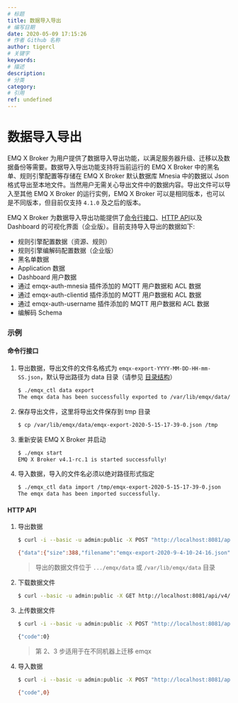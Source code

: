 ```yaml
---
# 标题
title: 数据导入导出
# 编写日期
date: 2020-05-09 17:15:26
# 作者 Github 名称
author: tigercl
# 关键字
keywords:
# 描述
description:
# 分类
category: 
# 引用
ref: undefined
---
```


# 数据导入导出

EMQ X Broker 为用户提供了数据导入导出功能，以满足服务器升级、迁移以及数据备份等需要。数据导入导出功能支持将当前运行的 EMQ X Broker 中的黑名单、规则引擎配置等存储在 EMQ X Broker 默认数据库 Mnesia 中的数据以 Json 格式导出至本地文件。当然用户无需关心导出文件中的数据内容。导出文件可以导入至其他 EMQ X Broker 的运行实例，EMQ X Broker 可以是相同版本，也可以是不同版本，但目前仅支持 `4.1.0` 及之后的版本。

EMQ X Broker 为数据导入导出功能提供了[命令行接口](./cli.md#endpoint-data-import-and-export)、[HTTP API](./http-api.md#endpoint-data-import-and-export)以及 Dashboard 的可视化界面（企业版）。目前支持导入导出的数据如下:

- 规则引擎配置数据（资源、规则）
- 规则引擎编解码配置数据（企业版）
- 黑名单数据
- Application 数据
- Dashboard 用户数据
- 通过 emqx-auth-mnesia 插件添加的 MQTT 用户数据和 ACL 数据
- 通过 emqx-auth-clientid 插件添加的 MQTT 用户数据和 ACL 数据
- 通过 emqx-auth-username 插件添加的 MQTT 用户数据和 ACL 数据
- 编解码 Schema

### 示例

#### 命令行接口

1. 导出数据，导出文件的文件名格式为 `emqx-export-YYYY-MM-DD-HH-mm-SS.json`，默认导出路径为 data 目录（请参见 [目录结构](../getting-started/directory.md)）

    ```bash
    $ ./emqx_ctl data export
    The emqx data has been successfully exported to /var/lib/emqx/data/emqx-export-2020-5-15-17-39-0.json.
    ```
2. 保存导出文件，这里将导出文件保存到 tmp 目录

   ```bash
   $ cp /var/lib/emqx/data/emqx-export-2020-5-15-17-39-0.json /tmp
   ```

3. 重新安装 EMQ X Broker 并启动

   ```bash
   $ ./emqx start
   EMQ X Broker v4.1-rc.1 is started successfully!
   ```

4. 导入数据，导入的文件名必须以绝对路径形式指定

   ```bash
   $ ./emqx_ctl data import /tmp/emqx-export-2020-5-15-17-39-0.json
   The emqx data has been imported successfully.
   ```

#### HTTP API

1. 导出数据

   ```bash
   $ curl -i --basic -u admin:public -X POST "http://localhost:8081/api/v4/data/export"

   {"data":{"size":388,"filename":"emqx-export-2020-9-4-10-24-16.json","created_at":"2020-9-4 10:24:16"},"code":0}
   ```

   > 导出的数据文件位于 `.../emqx/data` 或 `/var/lib/emqx/data` 目录

2. 下载数据文件

   ```bash
   $ curl --basic -u admin:public -X GET http://localhost:8081/api/v4/data/file/emqx-export-2020-9-4-10-24-16.json -o /tmp/emqx-export-2020-9-4-10-24-16.json   
   ```

3. 上传数据文件

   ```bash
   $ curl -i --basic -u admin:public -X POST "http://localhost:8081/api/v4/data/import" -d @/tmp/emqx-export-2020-9-4-10-24-16.json

   {"code":0}
   ```

   > 第 2、3 步适用于在不同机器上迁移 emqx

4. 导入数据

    ```bash
    $ curl -i --basic -u admin:public -X POST "http://localhost:8081/api/v4/data/import" -d '{"filename":"emqx-export-2020-9-4-10-24-16.json"}'

    {"code",0}
    ```